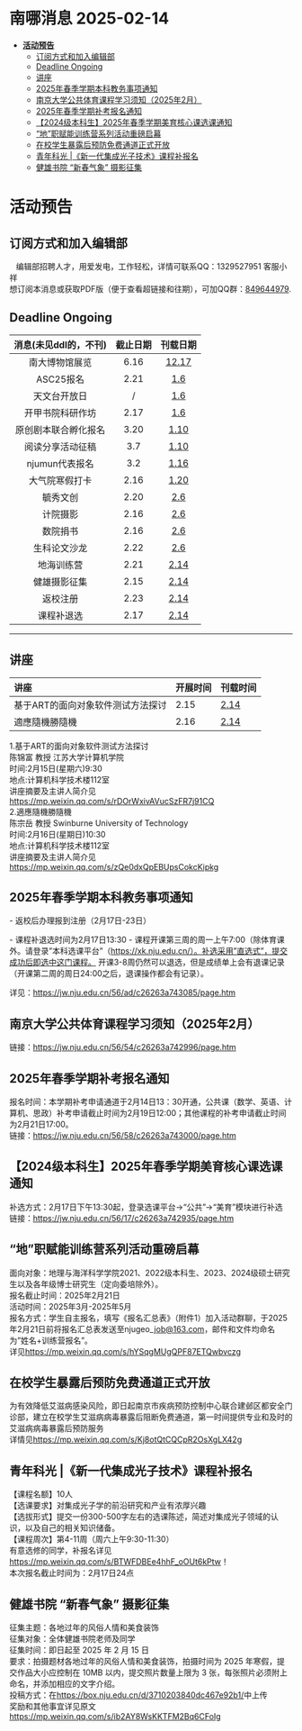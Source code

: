 # 南哪消息 2025-02-14

-   <a href="#活动预告" id="toc-活动预告"><strong>活动预告</strong></a>
    -   <a href="#订阅方式和加入编辑部"
        id="toc-订阅方式和加入编辑部">订阅方式和加入编辑部</a>
    -   <a href="#deadline-ongoing" id="toc-deadline-ongoing">Deadline
        Ongoing</a>
    -   <a href="#讲座" id="toc-讲座">讲座</a>
    -   <a href="#年春季学期本科教务事项通知"
        id="toc-年春季学期本科教务事项通知">2025年春季学期本科教务事项通知</a>
    -   <a href="#南京大学公共体育课程学习须知2025年2月"
        id="toc-南京大学公共体育课程学习须知2025年2月">南京大学公共体育课程学习须知（2025年2月）</a>
    -   <a href="#年春季学期补考报名通知"
        id="toc-年春季学期补考报名通知">2025年春季学期补考报名通知</a>
    -   <a href="#级本科生2025年春季学期美育核心课选课通知"
        id="toc-级本科生2025年春季学期美育核心课选课通知">【2024级本科生】2025年春季学期美育核心课选课通知</a>
    -   <a href="#地职赋能训练营系列活动重磅启幕"
        id="toc-地职赋能训练营系列活动重磅启幕">“地”职赋能训练营系列活动重磅启幕</a>
    -   <a href="#在校学生暴露后预防免费通道正式开放"
        id="toc-在校学生暴露后预防免费通道正式开放">在校学生暴露后预防免费通道正式开放</a>
    -   <a href="#青年科光-新一代集成光子技术课程补报名"
        id="toc-青年科光-新一代集成光子技术课程补报名">青年科光
        |《新一代集成光子技术》课程补报名</a>
    -   <a href="#健雄书院-新春气象-摄影征集"
        id="toc-健雄书院-新春气象-摄影征集">健雄书院 “新春气象” 摄影征集</a>

# **活动预告**

## 订阅方式和加入编辑部

   编辑部招聘人才，用爱发电，工作轻松，详情可联系QQ：1329527951
客服小祥  
想订阅本消息或获取PDF版（便于查看超链接和往期），可加QQ群：[849644979](https://qm.qq.com/q/VXIW7fgsEe).

## Deadline Ongoing

| 消息(未见ddl的，不刊) | 截止日期 |                      刊载日期                      |
|:---------------------:|:--------:|:--------------------------------------------------:|
|    南大博物馆展览     |   6.16   | [12.17](https://nik-nul.github.io/news/2024-12-17) |
|       ASC25报名       |   2.21   |  [1.6](https://nik-nul.github.io/news/2025-01-06)  |
|     天文台开放日      |    /     |  [1.6](https://nik-nul.github.io/news/2025-01-06)  |
|   开甲书院科研作坊    |   2.17   |  [1.6](https://nik-nul.github.io/news/2025-01-06)  |
| 原创剧本联合孵化报名  |   3.20   | [1.10](https://nik-nul.github.io/news/2025-01-10)  |
|   阅读分享活动征稿    |   3.7    | [1.10](https://nik-nul.github.io/news/2025-01-10)  |
|    njumun代表报名     |   3.2    | [1.16](https://nik-nul.github.io/news/2025-01-16)  |
|    大气院寒假打卡     |   2.16   | [1.20](https://nik-nul.github.io/news/2025-01-20)  |
|       毓秀文创        |   2.20   |  [2.6](https://nik-nul.github.io/news/2025-02-06)  |
|       计院摄影        |   2.16   |  [2.6](https://nik-nul.github.io/news/2025-02-06)  |
|       数院捐书        |   2.16   |  [2.6](https://nik-nul.github.io/news/2025-02-06)  |
|     生科论文沙龙      |   2.22   |  [2.6](https://nik-nul.github.io/news/2025-02-06)  |
|      地海训练营       |   2.21   | [2.14](https://nik-nul.github.io/news/2025-02-14)  |
|     健雄摄影征集      |   2.15   | [2.14](https://nik-nul.github.io/news/2025-02-14)  |
|       返校注册        |   2.23   | [2.14](https://nik-nul.github.io/news/2025-02-14)  |
|      课程补退选       |   2.17   | [2.14](https://nik-nul.github.io/news/2025-02-14)  |

------------------------------------------------------------------------

## 讲座

| 讲座                              | 开展时间 | 刊载时间                                          |
|:----------------------------------|:---------|:--------------------------------------------------|
| 基于ART的面向对象软件测试方法探讨 | 2.15     | [2.14](https://nik-nul.github.io/news/2025-02-14) |
| 適應隨機勝隨機                    | 2.16     | [2.14](https://nik-nul.github.io/news/2025-02-14) |

1.基于ART的面向对象软件测试方法探讨  
陈锦富 教授 江苏大学计算机学院  
时间:2月15日(星期六)9:30  
地点:计算机科学技术楼112室  
讲座摘要及主讲人简介见<https://mp.weixin.qq.com/s/rDOrWxivAVucSzFR7j91CQ>  
2.適應隨機勝隨機  
陈宗岳 教授 Swinburne University of Technology  
时间:2月16日(星期日)10:30  
地点:计算机科学技术楼112室  
讲座摘要及主讲人简介见<https://mp.weixin.qq.com/s/zQe0dxQpEBUpsCokcKipkg>  

## 2025年春季学期本科教务事项通知

\- 返校后办理报到注册（2月17日-23日）

\- 课程补退选时间为2月17日13:30 -
课程开课第三周的周一上午7:00（除体育课外。请登录”本科选课平台”（https://xk.nju.edu.cn/）。补选采用”直选式”，提交成功后即选中这门课程。
开课3-8周仍然可以退选，但是成绩单上会有退课记录（开课第二周的周日24:00之后，退课操作都会有记录）。

详见：<https://jw.nju.edu.cn/56/ad/c26263a743085/page.htm>  

## 南京大学公共体育课程学习须知（2025年2月）

链接：<https://jw.nju.edu.cn/56/54/c26263a742996/page.htm>  

## 2025年春季学期补考报名通知

报名时间：本学期补考申请通道于2月14日13：30开通，公共课（数学、英语、计算机、思政）补考申请截止时间为2月19日12:00；其他课程的补考申请截止时间为2月21日17:00。  
链接：<https://jw.nju.edu.cn/56/58/c26263a743000/page.htm>  

## 【2024级本科生】2025年春季学期美育核心课选课通知

补选方式：2月17日下午13:30起，登录选课平台→“公共”→“美育”模块进行补选  
链接：<https://jw.nju.edu.cn/56/17/c26263a742935/page.htm>  

## “地”职赋能训练营系列活动重磅启幕

面向对象：地理与海洋科学学院2021、2022级本科生、2023、2024级硕士研究生以及各年级博士研究生（定向委培除外）。  
报名截止时间：2025年2月21日  
活动时间：2025年3月-2025年5月  
报名方式：学生自主报名，填写《报名汇总表》（附件1）加入活动群聊，于2025年2月21日前将报名汇总表发送至njugeo\_job@163.com，邮件和文件均命名为”姓名+训练营报名”。  
详见<https://mp.weixin.qq.com/s/hYSqgMUgQPF87ETQwbvczg>  

## 在校学生暴露后预防免费通道正式开放

为有效降低艾滋病感染风险，即日起南京市疾病预防控制中心联合建邺区都安全门诊部，建立在校学生艾滋病病毒暴露后阻断免费通道，第一时间提供专业和及时的艾滋病病毒暴露后预防服务  
详情见<https://mp.weixin.qq.com/s/Kj8otQtCQCpR2OsXgLX42g>  

## 青年科光 \|《新一代集成光子技术》课程补报名

【课程名额】10人  
【选课要求】对集成光子学的前沿研究和产业有浓厚兴趣  
【选拔形式】提交一份300-500字左右的选课陈述，简述对集成光子领域的认识，以及自己的相关知识储备。  
【课程周次】第4-11周（周六上午9:30-11:30）  
有意选修的同学，补报名详见<https://mp.weixin.qq.com/s/BTWFDBEe4hhF_oOUt6kPtw>！  
本次报名截止时间为：2月17日24点  

## 健雄书院 “新春气象” 摄影征集

征集主题：各地过年的风俗人情和美食装饰  
征集对象：全体健雄书院老师及同学  
征集时间：即日起至 2025 年 2 月 15 日  
要求：拍摄题材各地过年的风俗人情和美食装饰，拍摄时间为 2025
年寒假，提交作品大小应控制在 10MB 以内，提交照片数量上限为 3
张，每张照片必须附上命名，并添加相应的文字介绍。  
投稿方式：在<https://box.nju.edu.cn/d/3710203840dc467e92b1/>中上传  
奖励和其他事宜详见原文<https://mp.weixin.qq.com/s/ib2AY8WsKKTFM2Bq6CFoIg>
